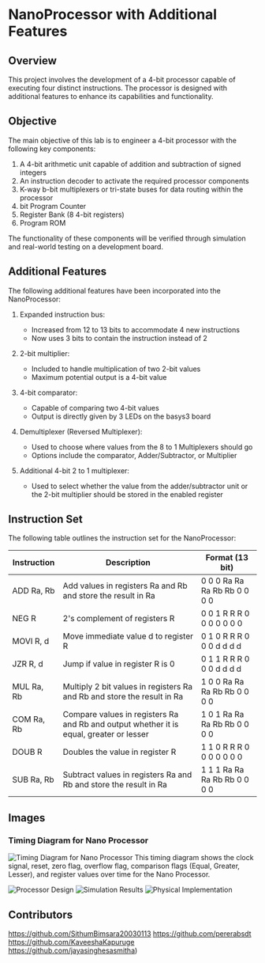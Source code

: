 # NanoProcessor with Additional Features

## Overview

This project involves the development of a 4-bit processor capable of executing four distinct instructions. The processor is designed with additional features to enhance its capabilities and functionality.

## Objective

The main objective of this lab is to engineer a 4-bit processor with the following key components:

1. A 4-bit arithmetic unit capable of addition and subtraction of signed integers
2. An instruction decoder to activate the required processor components
3. K-way b-bit multiplexers or tri-state buses for data routing within the processor
4. bit Program Counter
5. Register Bank (8 4-bit registers)
6. Program ROM

The functionality of these components will be verified through simulation and real-world testing on a development board.

## Additional Features

The following additional features have been incorporated into the NanoProcessor:

1. Expanded instruction bus:
   - Increased from 12 to 13 bits to accommodate 4 new instructions
   - Now uses 3 bits to contain the instruction instead of 2

2. 2-bit multiplier:
   - Included to handle multiplication of two 2-bit values
   - Maximum potential output is a 4-bit value

3. 4-bit comparator:
   - Capable of comparing two 4-bit values
   - Output is directly given by 3 LEDs on the basys3 board

4. Demultiplexer (Reversed Multiplexer):
   - Used to choose where values from the 8 to 1 Multiplexers should go
   - Options include the comparator, Adder/Subtractor, or Multiplier

5. Additional 4-bit 2 to 1 multiplexer:
   - Used to select whether the value from the adder/subtractor unit or the 2-bit multiplier should be stored in the enabled register

## Instruction Set

The following table outlines the instruction set for the NanoProcessor:

| Instruction | Description | Format (13 bit) |
|-------------|-------------|-----------------|
| ADD Ra, Rb  | Add values in registers Ra and Rb and store the result in Ra | 0 0 0 Ra Ra Ra Rb Rb 0 0 0 0 |
| NEG R       | 2's complement of registers R | 0 0 1 R R R 0 0 0 0 0 0 0 |
| MOVI R, d   | Move immediate value d to register R | 0 1 0 R R R 0 0 0 d d d d |
| JZR R, d    | Jump if value in register R is 0 | 0 1 1 R R R 0 0 0 d d d d |
| MUL Ra, Rb  | Multiply 2 bit values in registers Ra and Rb and store the result in Ra | 1 0 0 Ra Ra Ra Rb Rb 0 0 0 0 |
| COM Ra, Rb  | Compare values in registers Ra and Rb and output whether it is equal, greater or lesser | 1 0 1 Ra Ra Ra Rb Rb 0 0 0 0 |
| DOUB R      | Doubles the value in register R | 1 1 0 R R R 0 0 0 0 0 0 0 |
| SUB Ra, Rb  | Subtract values in registers Ra and Rb and store the result in Ra | 1 1 1 Ra Ra Ra Rb Rb 0 0 0 0 |


## Images

### Timing Diagram for Nano Processor
![Timing Diagram for Nano Processor](https://via.placeholder.com/800x200?text=Timing+Diagram+for+Nano+Processor)
This timing diagram shows the clock signal, reset, zero flag, overflow flag, comparison flags (Equal, Greater, Lesser), and register values over time for the Nano Processor.

![Processor Design](https://via.placeholder.com/500x300?text=Processor+Design)
![Simulation Results](https://via.placeholder.com/500x300?text=Simulation+Results)
![Physical Implementation](https://via.placeholder.com/500x300?text=Physical+Implementation)



## Contributors

https://github.com/SithumBimsara20030113
https://github.com/pererabsdt
https://github.com/KaveeshaKapuruge
https://github.com/jayasinghesasmitha)
